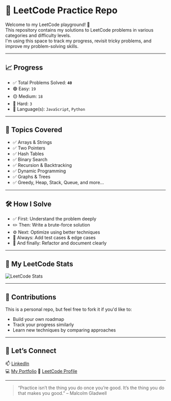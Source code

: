 # 🧠 LeetCode Practice Repo

Welcome to my LeetCode playground! 🚀  
This repository contains my solutions to LeetCode problems in various categories and difficulty levels.  
I'm using this space to track my progress, revisit tricky problems, and improve my problem-solving skills.  

---

## 📈 Progress

- ✅ Total Problems Solved: **`40`**
- 🟢 Easy: `19`
- 🟡 Medium: `18`
- 🔴 Hard: `3`
- 🚧 Language(s): `JavaScript`, `Python`

---

## 🧩 Topics Covered

- ✅ Arrays & Strings
- ✅ Two Pointers
- ✅ Hash Tables
- ✅ Binary Search
- ✅ Recursion & Backtracking
- ✅ Dynamic Programming
- ✅ Graphs & Trees
- ✅ Greedy, Heap, Stack, Queue, and more...

---

## 🛠️ How I Solve

- ✅ First: Understand the problem deeply
- ✏️ Then: Write a brute-force solution
- ⚙️ Next: Optimize using better techniques
- 🧪 Always: Add test cases & edge cases
- 🧘 And finally: Refactor and document clearly

---

## 🔗 My LeetCode Stats

![LeetCode Stats](https://leetcard.jacoblin.cool/user4150sX?theme=dark&ext=heatmap)

---

## 🤝 Contributions

This is a personal repo, but feel free to fork it if you'd like to:
- Build your own roadmap
- Track your progress similarly
- Learn new techniques by comparing approaches

---

## 🚀 Let’s Connect

📫 [LinkedIn](https://www.linkedin.com/in/berfin-s%C3%BCnnetcio%C4%9Flu-4ab9681b3/)  
💻 [My Portfolio](https://berfin4615.github.io/Portfolio/) 
🎯 [LeetCode Profile](https://leetcode.com/user4150sX)

---

> “Practice isn’t the thing you do once you’re good. It’s the thing you do that makes you good.” – Malcolm Gladwell
